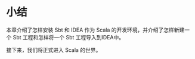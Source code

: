 # 小结

本章介绍了怎样安装 Sbt 和 IDEA 作为 Scala 的开发环境，并介绍了怎样新建一个 Sbt 工程和怎样将一个 Sbt 工程导入到IDEA中。

接下来，我们将正式进入 Scala 的世界。